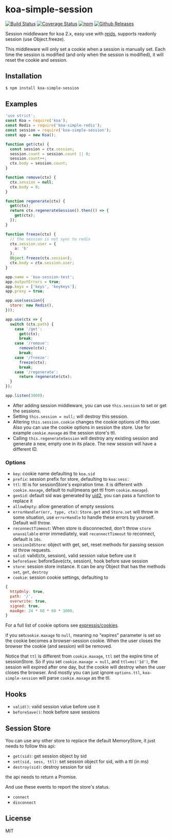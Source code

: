 # koa-simple-session

[![Build Status](https://travis-ci.org/vicanso/koa-simple-session.svg?style=flat-square)](https://travis-ci.org/vicanso/koa-simple-session)
[![Coverage Status](https://img.shields.io/coveralls/vicanso/koa-simple-session/master.svg?style=flat)](https://coveralls.io/r/vicanso/koa-simple-session?branch=master)
[![npm](http://img.shields.io/npm/v/koa-simple-session.svg?style=flat-square)](https://www.npmjs.org/package/koa-simple-session)
[![Github Releases](https://img.shields.io/npm/dm/koa-simple-session.svg?style=flat-square)](https://github.com/vicanso/koa-simple-session)

Session middleware for koa 2.x, easy use with [reids](https://github.com/vicanso/koa-simple-redis), supports readonly session (use Object.freeze).

This middleware will only set a cookie when a session is manually set. Each time the session is modified (and only when the session is modified), it will reset the cookie and session.


## Installation

```bash
$ npm install koa-simple-session
``` 

## Examples

```js
'use strict';
const Koa = require('koa');
const Redis = require('koa-simple-redis');
const session = require('koa-simple-session');
const app = new Koa();

function get(ctx) {
  const session = ctx.session;
  session.count = session.count || 0;
  session.count++;
  ctx.body = session.count;
}

function remove(ctx) {
  ctx.session = null;
  ctx.body = 0;
}

function regenerate(ctx) {
  get(ctx);
  return ctx.regenerateSession().then(() => {
    get(ctx);
  });
}

function freeze(ctx) {
  // the session is not sync to redis
  ctx.session.user = {
    a: 'b'
  };
  Object.freeze(ctx.session);
  ctx.body = ctx.session.user;
}

app.name = 'koa-session-test';
app.outputErrors = true;
app.keys = ['keys', 'keykeys'];
app.proxy = true;

app.use(session({
  store: new Redis(),
}));

app.use(ctx => {
  switch (ctx.path) {
    case '/get':
      get(ctx);
      break;
    case '/remove':
      remove(ctx);
      break;
    case '/freeze':
      freeze(ctx);
      break;
    case '/regenerate':
      return regenerate(ctx);
  }
});

app.listen(3000);
```

* After adding session middleware, you can use `this.session` to set or get the sessions.
* Setting `this.session = null;` will destroy this session.
* Altering `this.session.cookie` changes the cookie options of this user. Also you can use the cookie options in session the store. Use for example `cookie.maxage` as the session store's ttl.
* Calling `this.regenerateSession` will destroy any existing session and generate a new, empty one in its place. The new session will have a different ID.


### Options

 * `key`: cookie name defaulting to `koa.sid`
 * `prefix`: session prefix for store, defaulting to `koa:sess:`
 * `ttl`: ttl is for sessionStore's expiration time. it is different with `cookie.maxage`, default to null(means get ttl from `cookie.maxage`).
 * `genSid`: default sid was generated by [uid2](https://github.com/coreh/uid2), you can pass a function to replace it
 * `allowEmpty`: allow generation of empty sessions
 * `errorHandler(err, type, ctx)`: `Store.get` and `Store.set` will throw in some situation, use `errorHandle` to handle these errors by yourself. Default will throw.
 * `reconnectTimeout`: When store is disconnected, don't throw `store unavailable` error immediately, wait `reconnectTimeout` to reconnect, default is `10s`.
 * `sessionIdStore`: object with get, set, reset methods for passing session id throw requests.
 * `valid`: valid(ctx, session), valid session value before use it
 * `beforeSave`: beforeSave(ctx, session), hook before save session
 * `store`: session store instance. It can be any Object that has the methods `set`, `get`, `destroy`
 * `cookie`: session cookie settings, defaulting to
  ```js
  {
    httpOnly: true,
    path: '/',
    overwrite: true,
    signed: true,
    maxAge: 24 * 60 * 60 * 1000,
  }
  ```
  For a full list of cookie options see [expressjs/cookies](https://github.com/expressjs/cookies#cookiesset-name--value---options--).
  
  if you set`cookie.maxage` to `null`, meaning no "expires" parameter is set so the cookie becomes a browser-session cookie. When the user closes the browser the cookie (and session) will be removed.
  
  Notice that `ttl` is different from `cookie.maxage`, `ttl` set the expire time of sessionStore. So if you set `cookie.maxage = null`, and `ttl=ms('1d')`, the session will expired after one day, but the cookie will destroy when the user closes the browser.
  And mostly you can just ignore `options.ttl`, `koa-simple-session` will parse `cookie.maxage` as the tll.

## Hooks

- `valid()`: valid session value before use it
- `beforeSave()`: hook before save sessions

## Session Store

You can use any other store to replace the default MemoryStore, it just needs to follow this api:

* `get(sid)`: get session object by sid
* `set(sid, sess, ttl)`: set session object for sid, with a ttl (in ms)
* `destroy(sid)`: destroy session for sid

the api needs to return a Promise.

And use these events to report the store's status.

* `connect`
* `disconnect`

## License

MIT
